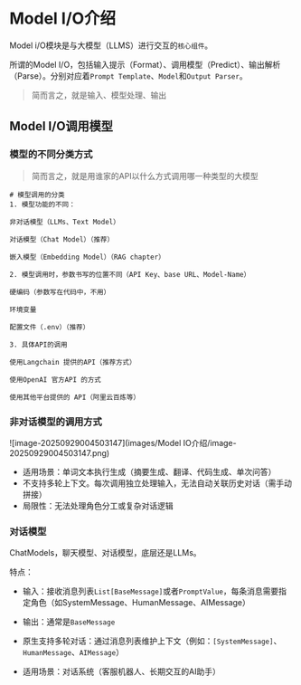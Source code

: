 # Model I/O介绍

Model i/O模块是与大模型（LLMS）进行交互的`核心组件`。

所谓的Model I/O，包括输入提示（Format）、调用模型（Predict）、输出解析（Parse）。分别对应着`Prompt Template`、`Model`和`Output Parser`。

> 简而言之，就是输入、模型处理、输出

## Model I/O调用模型

### 模型的不同分类方式

> 简而言之，就是用谁家的API以什么方式调用哪一种类型的大模型

```
# 模型调用的分类
1. 模型功能的不同：

非对话模型（LLMs、Text Model）

对话模型（Chat Model）（推荐）

嵌入模型（Embedding Model）（RAG chapter）

2. 模型调用时，参数书写的位置不同（API Key、base URL、Model-Name）

硬编码（参数写在代码中，不用）

环境变量

配置文件（.env）（推荐）

3. 具体API的调用

使用Langchain 提供的API（推荐方式）

使用OpenAI 官方API 的方式

使用其他平台提供的 API（阿里云百炼等）
```



### 非对话模型的调用方式

![image-20250929004503147](images/Model IO介绍/image-20250929004503147.png)

- 适用场景：单词文本执行生成（摘要生成、翻译、代码生成、单次问答）
- 不支持多轮上下文。每次调用独立处理输入，无法自动关联历史对话（需手动拼接）
- 局限性：无法处理角色分工或复杂对话逻辑

### 对话模型

ChatModels，聊天模型、对话模型，底层还是LLMs。

特点：

- 输入：接收消息列表`List[BaseMessage]`或者`PromptValue`，每条消息需要指定角色（如SystemMessage、HumanMessage、AIMessage）
- 输出：通常是`BaseMessage`

- 原生支持多轮对话：通过消息列表维护上下文（例如：`[SystemMessage]`、`HumanMessage`、`AIMessage`）
- 适用场景：对话系统（客服机器人、长期交互的AI助手）

























